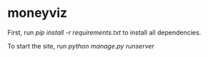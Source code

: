 # moneyviz

First, run *pip install -r requirements.txt* to install all dependencies.

To start the site, run *python manage.py runserver*
